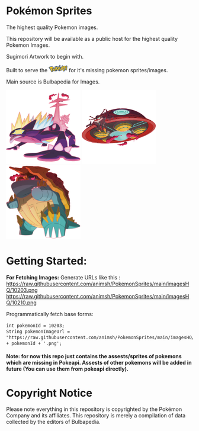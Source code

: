 # Pokémon Sprites

 The highest quality Pokemon images.
 
 
 This repository will be available as a public host for the highest quality Pokemon Images.
 
 Sugimori Artwork to begin with.
 
 Built to serve the [<img src="https://raw.githubusercontent.com/PokeAPI/media/master/logo/pokeapi.svg?sanitize=true" width=50px/>](https://pokeapi.co/) for it's missing pokemon sprites/images.
 
 Main source is Bulbapedia for Images.
 
 <img src="https://github.com/animsh/PokemonSprites/blob/main/imagesHQ/10210.png" width=200px/> <img src="https://github.com/animsh/PokemonSprites/blob/main/imagesHQ/10204.png" width=200px/> <img src="https://github.com/animsh/PokemonSprites/blob/main/imagesHQ/10205.png" width=200px/>
 

# Getting Started:
**For Fetching Images:**
Generate URLs like this : </br>
https://raw.githubusercontent.com/animsh/PokemonSprites/main/imagesHQ/10203.png
https://raw.githubusercontent.com/animsh/PokemonSprites/main/imagesHQ/10210.png

Programmatically fetch base forms:
```
int pokemonId = 10203;
String pokemonImageUrl = "https://raw.githubusercontent.com/animsh/PokemonSprites/main/imagesHQ/' + pokemonId + '.png';

```
#### Note: for now this repo just contains the assests/sprites of pokemons which are missing in Pokeapi. Assests of other pokemons will be added in future (You can use them from pokeapi directly).

# Copyright Notice
Please note everything in this repository is copyrighted by the Pokémon Company and its affiliates. This repository is merely a compilation of data collected by the editors of Bulbapedia.
